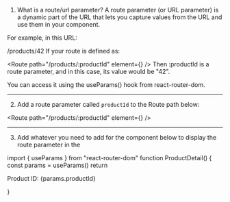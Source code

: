 
1. What is a route/url parameter?
A route parameter (or URL parameter) is a dynamic part of the URL that lets you capture values from the URL and use them in your component.

For example, in this URL:


/products/42
If your route is defined as:

<Route path="/products/:productId" element={<ProductDetail />} />
Then :productId is a route parameter, and in this case, its value would be "42".

You can access it using the useParams() hook from react-router-dom.

------------
2. Add a route parameter called `productId` to the Route path below:


<Route path="/products/:productId" element={<ProductDetail />} />


------------
3. Add whatever you need to add for the component below to display
   the route parameter in the <p>

import { useParams } from "react-router-dom"
function ProductDetail() {
    const params = useParams()
    return <p>Product ID: {params.productId}</p>
}
